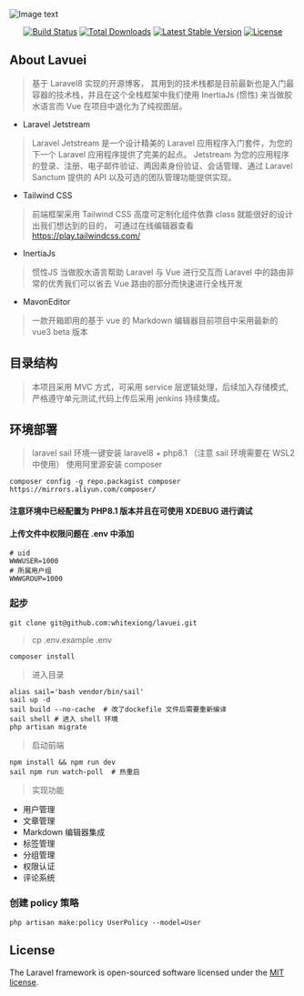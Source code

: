 ![Image text](https://raw.github.com/whitexiong/lavuei/master/public/images/lavuei180.png)

<p align="center">
<a href="https://travis-ci.org/laravel/framework"><img src="https://travis-ci.org/laravel/framework.svg" alt="Build Status"></a>
<a href="https://packagist.org/packages/laravel/framework"><img src="https://img.shields.io/packagist/dt/laravel/framework" alt="Total Downloads"></a>
<a href="https://packagist.org/packages/laravel/framework"><img src="https://img.shields.io/packagist/v/laravel/framework" alt="Latest Stable Version"></a>
<a href="https://packagist.org/packages/laravel/framework"><img src="https://img.shields.io/packagist/l/laravel/framework" alt="License"></a>
</p>

## About Lavuei

> 基于 Laravel8 实现的开源博客， 其用到的技术栈都是目前最新也是入门最容器的技术栈，并且在这个全栈框架中我们使用 InertiaJs (惯性) 来当做胶水语言而 Vue 在项目中退化为了纯视图层。

- Laravel Jetstream

> Laravel Jetstream 是一个设计精美的 Laravel 应用程序入门套件，为您的下一个 Laravel 应用程序提供了完美的起点。 Jetstream 为您的应用程序的登录、注册、电子邮件验证、两因素身份验证、会话管理、通过 Laravel Sanctum 提供的 API 以及可选的团队管理功能提供实现。

- Tailwind CSS

>  前端框架采用  Tailwind CSS 高度可定制化组件依靠 class 就能很好的设计出我们想达到的目的， 可通过在线编辑器查看 https://play.tailwindcss.com/

- InertiaJs

> 惯性JS 当做胶水语言帮助 Laravel 与 Vue 进行交互而 Laravel 中的路由非常的优秀我们可以省去 Vue 路由的部分而快速进行全栈开发

- MavonEditor

> 一款开箱即用的基于 vue 的 Markdown 编辑器目前项目中采用最新的 vue3 beta 版本

## 目录结构

> 本项目采用 MVC 方式，可采用 service 层逻辑处理，后续加入存储模式,严格遵守单元测试,代码上传后采用 jenkins 持续集成。

## 环境部署

> laravel sail 环境一键安装  laravel8 + php8.1 （注意 sail 环境需要在 WSL2 中使用）
> 使用阿里源安装 composer

    composer config -g repo.packagist composer https://mirrors.aliyun.com/composer/

#### 注意环境中已经配置为 PHP8.1 版本并且在可使用 XDEBUG 进行调试

#### 上传文件中权限问题在 .env 中添加

    # uid
    WWWUSER=1000
    # 所属用户组
    WWWGROUP=1000

### 起步

    git clone git@github.com:whitexiong/lavuei.git

> cp .env.example .env

    composer install

> 进入目录

    alias sail='bash vendor/bin/sail'
    sail up -d
    sail build --no-cache  # 改了dockefile 文件后需要重新编译
    sail shell # 进入 shell 环境
    php artisan migrate

> 启动前端

    npm install && npm run dev
    sail npm run watch-poll  # 热重启

> 实现功能

- 用户管理
- 文章管理
- Markdown 编辑器集成
- 标签管理
- 分组管理
- 权限认证
- 评论系统


### 创建 policy 策略

    php artisan make:policy UserPolicy --model=User

## License

The Laravel framework is open-sourced software licensed under the [MIT license](https://opensource.org/licenses/MIT).
